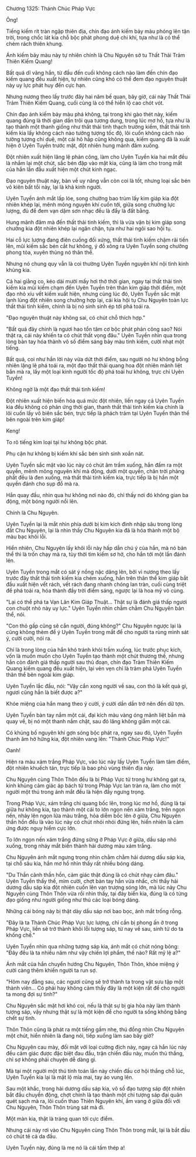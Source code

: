 




Chương 1325: Thánh Chúc Pháp Vực


Ông!

Tiếng kiếm rít tràn ngập thiên địa, chín đạo ánh kiếm bảy màu phóng lên tận trời, trong chốc lát kia chỗ bộc phát phong duệ chi khí, tựa như là có thể chém rách thiên khung.

Ánh kiếm bảy màu này tự nhiên chính là Chu Nguyên sở tu Thất Thải Trảm Thiên Kiếm Quang!

Bất quá dĩ vãng hắn, từ đầu đến cuối không cách nào làm đến chín đạo kiếm quang đều xuất hiện, tự nhiên cũng khó có thể đem đạo nguyên thuật này uy lực phát huy đến cực hạn.

Nhưng nương theo lấy trước đây hai năm bế quan, bây giờ, cái này Thất Thải Trảm Thiên Kiếm Quang, cuối cùng là có thể hiển lộ cao chót vót.

Chín đạo ánh kiếm bảy màu phá không, tại trong khi gào thét này, kiếm quang đúng là thời gian dần trôi qua tương dung, trong lúc mơ hồ, tựa như là tạo thành một thanh giống như thất thải tinh thạch trường kiếm, thất thải tinh kiếm kia lấy không cách nào tưởng tượng tốc độ, lôi cuốn không cách nào tưởng tượng chi duệ, một cái hô hấp cũng không qua, kiếm quang đã là xuất hiện ở Uyên Tuyền trước mặt, đột nhiên hung mãnh đâm xuống.

Đột nhiên xuất hiện lăng lệ phản công, làm cho Uyên Tuyền kia hai mắt đều là nhắm lại một chút, sắc bén đập vào mặt kia, cũng là làm cho trong mắt của hắn lần đầu xuất hiện một chút kinh ngạc.

Đạo nguyên thuật này, bàn về uy năng vẫn còn coi là tốt, nhưng loại sắc bén vô kiên bất tồi này, lại là khá kinh người.

Uyên Tuyền ánh mắt lấp lóe, song chưởng bao trùm lấy kim giáp kia đột nhiên khép lại, mênh mông nguyên khí cuốn tới, giữa song chưởng lực lượng, đủ để đem vạn dặm sơn nhạc đều là đẩy là đất bằng.

Hung mãnh đâm mà đến thất thải tinh kiếm, thì là vừa vặn bị kim giáp song chưởng kia đột nhiên khép lại ngăn chặn, tựa như hai ngôi sao hội tụ.

Hai cỗ lực lượng đang điên cuồng đối xứng, thất thải tinh kiếm chậm rãi tiến lên, mũi kiếm sắc bén cắt hư không, ý đồ xông ra Uyên Tuyền song chưởng phong tỏa, xuyên thủng nó thân thể.

Nhưng nó chung quy vẫn là coi thường Uyên Tuyền nguyên khí nội tình kinh khủng kia.

Cả hai giằng co, kéo dài mười mấy hơi thở thời gian, ngay tại thất thải tinh kiếm kia mũi kiếm chạm đến Uyên Tuyền trên thân kim giáp thời điểm, một đạo nhỏ xíu vết kiếm xuất hiện, nhưng cùng lúc đó, Uyên Tuyền sắc mặt lạnh lùng đột nhiên song chưởng hợp lại, cái kia hội tụ Chu Nguyên toàn lực thất thải tinh kiếm, chính là bị nó sinh sinh ép tới phá toái ra.

"Đạo nguyên thuật này không sai, có chút chỗ thích hợp."

"Bất quá đây chính là ngươi hao tổn tâm cơ bộc phát phản công sao? Nói thật ra, cái này khiến ta có chút thất vọng đâu." Uyên Tuyền nhìn qua trong lòng bàn tay hóa thành vô số điểm sáng bảy màu tinh kiếm, cười nhạt một tiếng.

Bất quá, coi như hắn lời này vừa dứt thời điểm, sau người nó hư không bỗng nhiên lặng lẽ phá toái ra, một đạo thất thải quang hoa đột nhiên mãnh liệt bắn mà ra, lấy một loại kinh người tốc độ phá toái hư không, trực chỉ Uyên Tuyền!

Không ngờ là một đạo thất thải tinh kiếm!

Đột nhiên xuất hiện biến hóa quá mức đột nhiên, liền ngay cả Uyên Tuyền kia đều không có phản ứng thời gian, thanh thất thải tinh kiếm kia chính là lôi cuốn lấy vô biên sắc bén, trực tiếp là phách trảm tại Uyên Tuyền thân thể bên ngoài trên kim giáp!

Keng!

To rõ tiếng kim loại tại hư không bộc phát.

Phụ cận hư không bị kiếm khí sắc bén sinh sinh xoắn nát.

Uyên Tuyền sắc mặt vào lúc này có chút âm trầm xuống, hắn đấm ra một quyền, mênh mông nguyên khí mà động, dưới một quyền, chân trời phảng phất đều là đen xuống, mà thất thải tinh kiếm kia, trực tiếp là bị hắn một quyền đánh cho sụp đổ mà ra.

Hắn quay đầu, nhìn qua hư không nơi nào đó, chỉ thấy nơi đó không gian ba động, một bóng người nổi lên.

Chính là Chu Nguyên.

Uyên Tuyền lại là mắt nhìn phía dưới bị kim kích đinh nhập sâu trong lòng đất Chu Nguyên, lại là nhìn thấy Chu Nguyên kia đã là hóa thành một bộ màu bạc khôi lỗi.

Hiển nhiên, Chu Nguyên lấy khôi lỗi này hấp dẫn chú ý của hắn, mà nó bản thể thì là trốn chạy mà ra, tùy thời tìm kiếm sơ hở, cho hắn tới một lần đánh lén.

Uyên Tuyền trong mắt có sát ý nồng nặc dâng lên, bởi vì nương theo lấy trước đây thất thải tinh kiếm kia chém xuống, hắn trên thân thể kim giáp bắt đầu xuất hiện vết rách, vết rách đang nhanh chóng lan tràn, cuối cùng triệt để phá toái ra, hóa thành đầy trời điểm sáng, ngược lại là hoa mỹ vô cùng.

"Lại có thể phá ta Vạn Lân Kim Giáp Thuật... Thật sự là đánh giá thấp ngươi con chuột nhỏ này uy lực." Uyên Tuyền nhìn chằm chằm Chu Nguyên bản thể, nói.

"Con thỏ gấp cũng sẽ cắn người, đúng không?" Chu Nguyên ngược lại là cũng không thèm để ý Uyên Tuyền trong mắt để cho người ta rùng mình sát ý, cười cười, nói ra.

Chỉ là trong lòng của hắn khó tránh khỏi trầm xuống, lúc trước phục kích, vốn là muốn muốn cho Uyên Tuyền tạo thành một chút thương thế, nhưng hắn còn đánh giá thấp người sau thủ đoạn, chín đạo Trảm Thiên Kiếm Quang kiếm quang đều xuất hiện, lại vẻn vẹn chỉ là trảm phá Uyên Tuyền thân thể bên ngoài kim giáp.

Uyên Tuyền lắc đầu, nói: "Vậy cắn xong người về sau, con thỏ là kết quả gì, ngươi cũng hẳn là biết được a?"

Khóe miệng của hắn mang theo ý cười, ý cười dần dần trở nên đến dữ tợn.

Uyên Tuyền bàn tay nắm một cái, đại kích màu vàng óng mãnh liệt bắn mà quay về, bị nó một thanh nắm chặt, sau đó lăng không giẫm một cái.

Có khủng bố nguyên khí gợn sóng bộc phát ra, ngay sau đó, Uyên Tuyền thanh âm hờ hững kia, đột nhiên vang lên: "Thánh Chúc Pháp Vực!"

Oanh!

Hiện ra màu xám trắng Pháp Vực, vào lúc này lấy Uyên Tuyền làm tâm điểm, đột nhiên khuếch tán, trực tiếp là bao phủ vùng thiên địa này.

Chu Nguyên cùng Thôn Thôn đều là bị Pháp Vực từ trong hư không gạt ra, kinh khủng cảm giác áp bách từ trong Pháp Vực lan tràn ra, làm cho một người một thú trong ánh mắt đều là hiện đầy ngưng trọng.

Trong Pháp Vực, xám trắng chi quang bốc lên, trong lúc mơ hồ, đúng là tại giữa hư không kia, tạo thành một cái to lớn ngọn nến xám trắng, trên ngọn nến, nhảy lên ngọn lửa màu trắng, hỏa diễm bốc lên ở giữa, Chu Nguyên thần hồn đều là vào lúc này có chút nhói nhói đứng lên, hiển nhiên là cảm ứng được nguy hiểm cực lớn.

To lớn ngọn nến xám trắng đứng sững ở Pháp Vực ở giữa, dầu sáp nhỏ xuống, trong nháy mắt biến thành hải dương màu xám trắng.

Chu Nguyên ánh mắt ngưng trọng nhìn chằm chằm hải dương dầu sáp kia, tại chỗ sâu kia, hắn mơ hồ nhìn thấy rất nhiều bóng dáng.

"Du Thần cảnh thần hồn, cảm giác thật đúng là có chút nhạy cảm đâu." Uyên Tuyền thấy thế, mỉm cười, chợt bàn tay hắn vừa nhấc, chỉ thấy hải dương dầu sáp kia đột nhiên cuốn lên vạn trượng sóng lớn, mà lúc này Chu Nguyên cùng Thôn Thôn vừa rồi nhìn thấy, tại đáy biển kia, đúng là có từng đạo giống như người giống như thú các loại bóng dáng.

Những cái bóng này bị thật dày dầu sáp nơi bao bọc, ánh mắt trống rỗng.

"Đây là ta Thánh Chúc Pháp Vực lực lượng, chỉ cần bị phong ấn ở trong Pháp Vực, liền sẽ trở thành khôi lỗi tượng sáp, từ nay về sau, sinh tử do ta khống chế."

Uyên Tuyền nhìn qua những tượng sáp kia, ánh mắt có chút nóng bỏng: "Đây đều là ta nhiều năm như vậy chiến lợi phẩm, thế nào? Rất mỹ lệ a?"

Ánh mắt của hắn chuyển hướng Chu Nguyên, Thôn Thôn, khóe miệng ý cười càng thêm khiến người ta run sợ.

"Hôm nay đằng sau, các ngươi cũng sẽ trở thành ta trong vật sưu tập một thành viên... Có phải hay không cảm thấy đây là một kiện rất để cho người ta mong đợi sự tình?"

Chu Nguyên sắc mặt hơi khó coi, nếu là thật sự bị gia hỏa này làm thành tượng sáp, vậy nhưng thật sự là một kiện để cho người ta sống không bằng chết sự tình.

Thôn Thôn cũng là phát ra một tiếng gầm nhẹ, thú đồng nhìn Chu Nguyên một chút, hiển nhiên là đang nói, tiếp xuống làm sao bây giờ?

Chu Nguyên cau mày, đối mặt với loại cường địch này, ngay cả hắn lúc này đều cảm giác được đặc biệt đau đầu, trận chiến đấu này, muốn thủ thắng, chỉ sợ không phải chuyện dễ dàng gì.

Mà tại một người một thú tính toán lần này chiến đấu cơ hội thắng chỗ lúc, Uyên Tuyền kia lại là mặt lộ mỉa mai, tay áo vung lên.

Sau một khắc, trong hải dương dầu sáp kia, vô số đạo tượng sáp đột nhiên bắt đầu chuyển động, chợt chính là tạo thành một chi tượng sáp đại quân quét sạch mà ra, lôi cuốn thao Thiên Nguyên khí, ầm vang ở giữa đối với Chu Nguyên, Thôn Thôn trùng sát mà đi.

Một màn kia, thật là tráng quan tới cực điểm.

Nhưng cái này rơi vào Chu Nguyên cùng Thôn Thôn trong mắt, lại là bắt đầu có chút tê cả da đầu.

Uyên Tuyền này, đúng là mẹ nó là cái tấm thép a!




